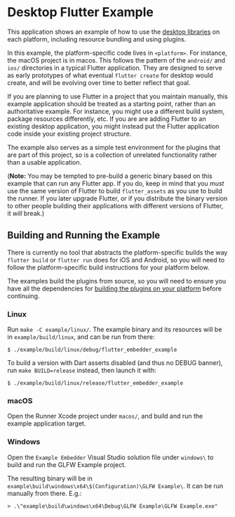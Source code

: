 # Desktop Flutter Example

This application shows an example of how to use the [desktop
libraries](https://github.com/flutter/flutter/wiki/Desktop-shells) on each
platform, including resource bundling and using plugins.

In this example, the platform-specific code lives in `<platform>`. For
instance, the macOS project is in macos. This follows the pattern of
the `android/` and `ios/` directories in a typical Flutter application.
They are designed to serve as early prototypes of what eventual
`flutter create` for desktop would create, and will be evolving over time
to better reflect that goal.

If you are planning to use Flutter in a project that you maintain manually,
this example application should be treated as a starting point, rather than an
authoritative example. For instance, you might use a different build system,
package resources differently, etc. If you are are adding Flutter to an
existing desktop application, you might instead put the Flutter application code
inside your existing project structure.

The example also serves as a simple test environment for the plugins that are
part of this project, so is a collection of unrelated functionality rather than
a usable application.

(**Note:** You may be tempted to pre-build a generic binary based on this
example that can run any Flutter app. If you do, keep in mind that you *must*
use the same version of Flutter to build `flutter_assets` as you use to build
the runner. If you later upgrade Flutter, or if you distribute the binary
version to other people building their applications with different versions of
Flutter, it *will* break.)

## Building and Running the Example

There is currently no tool that abstracts the platform-specific builds the
way `flutter build` or `flutter run` does for iOS and Android, so you will need
to follow the platform-specific build instructions for your platform below.

The examples build the plugins from source, so you will need to ensure you
have all the dependencies for
[building the plugins on your platform](../plugins/README.md) before continuing.

### Linux

Run `make -C example/linux/`. The example binary and its resources will be
in `example/build/linux`, and can be run from there:

```
$ ./example/build/linux/debug/flutter_embedder_example
```

To build a version with Dart asserts disabled (and thus no DEBUG banner),
run `make BUILD=release` instead, then launch it with:

```
$ ./example/build/linux/release/flutter_embedder_example
```

### macOS

Open the Runner Xcode project under `macos/`, and build and run the
example application target.

### Windows

Open the `Example Embedder` Visual Studio solution file under `windows\` to
build and run the GLFW Example project.

The resulting binary will be in
`example\build\windows\x64\$(Configuration)\GLFW Example\`. It can be run
manually from there. E.g.:

```
> .\"example\build\windows\x64\Debug\GLFW Example\GLFW Example.exe"
```
